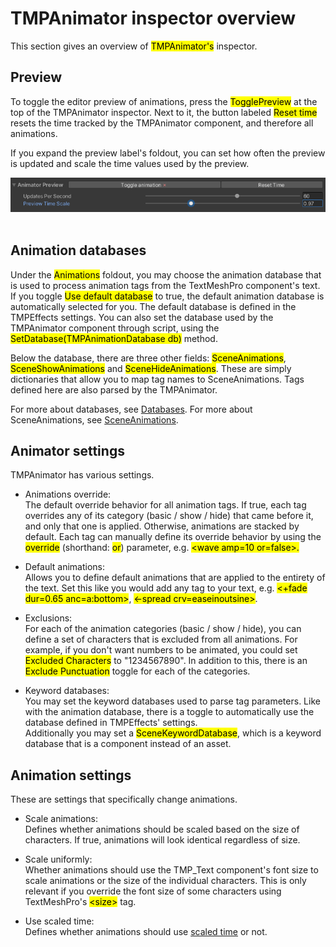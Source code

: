 <link rel="stylesheet" type="text/css" href="../styles.css">

# TMPAnimator inspector overview
This section gives an overview of <mark class="markstyle">TMPAnimator's</mark> inspector.

## Preview
To toggle the editor preview of animations, press the <mark class="markstyle">TogglePreview</mark> at the top of the TMPAnimator inspector.
Next to it, the button labeled <mark class="markstyle">Reset time</mark> resets the time tracked by the TMPAnimator component, and therefore all animations.  

If you expand the preview label's foldout, you can set how often the preview is updated and scale the time values used by the preview.

<img src="../images/animatorpreview.png" alt="TMPAnimator preview">
<br/>
<br/>

## Animation databases
Under the <mark class="markstyle">Animations</mark> foldout, you may choose the animation database that is used to process animation tags from the TextMeshPro component's text.
If you toggle <mark class="markstyle">Use default database</mark> to true, the default animation database is automatically selected for you.
The default database is defined in the TMPEffects settings.
You can also set the database used by the TMPAnimator component through script, using the <mark class="markstyle">SetDatabase(TMPAnimationDatabase db)</mark> method.

Below the database, there are three other fields: <mark class="markstyle">SceneAnimations</mark>, <mark class="markstyle">SceneShowAnimations</mark> and <mark class="markstyle">SceneHideAnimations</mark>.
These are simply dictionaries that allow you to map tag names to SceneAnimations. Tags defined here are also parsed by the TMPAnimator.

For more about databases, see [Databases](databases.md). For more about SceneAnimations, see [SceneAnimations](tmpanimator_sceneanimations.md).

## Animator settings
TMPAnimator has various settings.
- Animations override:  
The default override behavior for all animation tags. If true, each tag overrides any of its category (basic / show / hide) that came before it, and only that one is applied. Otherwise, animations are stacked by default. Each tag can manually
define its override behavior by using the <mark class="markstyle">override</mark> (shorthand: <mark class="markstyle">or</mark>) parameter, e.g. <mark class="markstyle">&lt;wave amp=10 or=false&gt;.

- Default animations:  
Allows you to define default animations that are applied to the entirety of the text. Set this like you would add any tag to your text, e.g. <mark class="markstyle">&lt;+fade dur=0.65 anc=a:bottom&gt;</mark>, <mark class="markstyle">&lt;-spread crv=easeinoutsine&gt;</mark>.

- Exclusions:  
For each of the animation categories (basic / show / hide), you can define a set of characters that is excluded from all animations. For example, if you don't want numbers to be animated, you could set <mark class="markstyle">Excluded Characters</mark> to "1234567890". In addition to this, there is an <mark class="markstyle">Exclude Punctuation</mark> toggle for each of the categories.

- Keyword databases:  
You may set the keyword databases used to parse tag parameters. Like with the animation database, there is a toggle to automatically use the database defined in TMPEffects' settings.  
Additionally you may set a <mark class="markstyle">SceneKeywordDatabase</mark>, which is a keyword database that is a component instead of an asset.

## Animation settings
These are settings that specifically change animations.
- Scale animations:  
Defines whether animations should be scaled based on the size of characters. If true, animations will look identical regardless of size.

- Scale uniformly:  
Whether animations should use the TMP_Text component's font size to scale animations or the size of the individual characters.
This is only relevant if you override the font size of some characters using TextMeshPro's <mark class="markstyle">&lt;size&gt;</mark> tag.

- Use scaled time:  
Defines whether animations should use [scaled time](https://docs.unity3d.com/ScriptReference/Time-timeScale.html) or not.